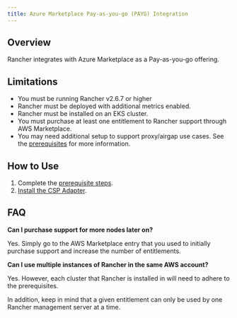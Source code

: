 ```yaml
---
title: Azure Marketplace Pay-as-you-go (PAYG) Integration
---
```


## Overview

Rancher integrates with Azure Marketplace as a Pay-as-you-go offering.

## Limitations

- You must be running Rancher v2.6.7 or higher
- Rancher must be deployed with additional metrics enabled.
- Rancher must be installed on an EKS cluster.
- You must purchase at least one entitlement to Rancher support through AWS Marketplace.
- You may need additional setup to support proxy/airgap use cases. See the [prerequisites](../integrations-in-rancher/cloud-marketplace/aws-cloud-marketplace/adapter-requirements.md) for more information.

## How to Use

1. Complete the [prerequisite steps](../integrations-in-rancher/cloud-marketplace/aws-cloud-marketplace/adapter-requirements.md).
2. [Install the CSP Adapter](../integrations-in-rancher/cloud-marketplace/aws-cloud-marketplace/install-adapter.md).

## FAQ

**Can I purchase support for more nodes later on?**

Yes. Simply go to the AWS Marketplace entry that you used to initially purchase support and increase the number of entitlements.

**Can I use multiple instances of Rancher in the same AWS account?**

Yes. However, each cluster that Rancher is installed in will need to adhere to the prerequisites.

In addition, keep in mind that a given entitlement can only be used by one Rancher management server at a time.
